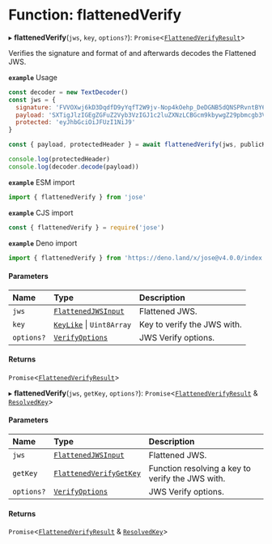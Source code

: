 # Function: flattenedVerify

▸ **flattenedVerify**(`jws`, `key`, `options?`): `Promise`<[`FlattenedVerifyResult`](../interfaces/types.FlattenedVerifyResult.md)\>

Verifies the signature and format of and afterwards decodes the Flattened JWS.

**`example`** Usage
```js
const decoder = new TextDecoder()
const jws = {
  signature: 'FVVOXwj6kD3DqdfD9yYqfT2W9jv-Nop4kOehp_DeDGNB5dQNSPRvntBY6xH3uxlCxE8na9d_kyhYOcanpDJ0EA',
  payload: 'SXTigJlzIGEgZGFuZ2Vyb3VzIGJ1c2luZXNzLCBGcm9kbywgZ29pbmcgb3V0IHlvdXIgZG9vci4',
  protected: 'eyJhbGciOiJFUzI1NiJ9'
}

const { payload, protectedHeader } = await flattenedVerify(jws, publicKey)

console.log(protectedHeader)
console.log(decoder.decode(payload))
```

**`example`** ESM import
```js
import { flattenedVerify } from 'jose'
```

**`example`** CJS import
```js
const { flattenedVerify } = require('jose')
```

**`example`** Deno import
```js
import { flattenedVerify } from 'https://deno.land/x/jose@v4.0.0/index.ts'
```

#### Parameters

| Name | Type | Description |
| :------ | :------ | :------ |
| `jws` | [`FlattenedJWSInput`](../interfaces/types.FlattenedJWSInput.md) | Flattened JWS. |
| `key` | [`KeyLike`](../types/types.KeyLike.md) \| `Uint8Array` | Key to verify the JWS with. |
| `options?` | [`VerifyOptions`](../interfaces/types.VerifyOptions.md) | JWS Verify options. |

#### Returns

`Promise`<[`FlattenedVerifyResult`](../interfaces/types.FlattenedVerifyResult.md)\>

▸ **flattenedVerify**(`jws`, `getKey`, `options?`): `Promise`<[`FlattenedVerifyResult`](../interfaces/types.FlattenedVerifyResult.md) & [`ResolvedKey`](../interfaces/types.ResolvedKey.md)\>

#### Parameters

| Name | Type | Description |
| :------ | :------ | :------ |
| `jws` | [`FlattenedJWSInput`](../interfaces/types.FlattenedJWSInput.md) | Flattened JWS. |
| `getKey` | [`FlattenedVerifyGetKey`](../interfaces/jws_flattened_verify.FlattenedVerifyGetKey.md) | Function resolving a key to verify the JWS with. |
| `options?` | [`VerifyOptions`](../interfaces/types.VerifyOptions.md) | JWS Verify options. |

#### Returns

`Promise`<[`FlattenedVerifyResult`](../interfaces/types.FlattenedVerifyResult.md) & [`ResolvedKey`](../interfaces/types.ResolvedKey.md)\>
